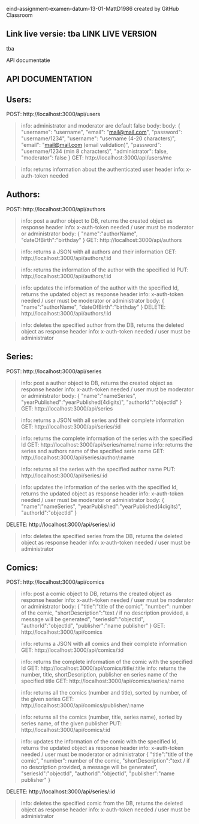 eind-assignment-examen-datum-13-01-MattD1986 created by GitHub Classroom


Link live versie:  tba
LINK LIVE VERSION
-
tba


API documentatie

API DOCUMENTATION
-
Users:
-
POST: http://localhost:3000/api/users

> info: administrator and moderator are default false
  body:
> body:
  {
    "username": "username",
    "email": "mail@mail.com",
    "password": "username/1234",
    "username": "username (4-20 characters)",
    "email": "mail@mail.com (email validation)",
    "password": "username/1234 (min 8 characters)",
    "administrator": false,
    "moderator": false
  }
GET: http://localhost:3000/api/users/me

> info: returns information about the authenticated user
> header info: x-auth-token needed

Authors:
-
POST: http://localhost:3000/api/authors

> info: post a author object to DB, returns the created object as response
> header info: x-auth-token needed / user must be moderator or administrator
> body:
  {
    "name":"authorName",
    "dateOfBirth":"birthday"
}
GET: http://localhost:3000/api/authors

> info: returns a JSON with all authors and their information
GET: http://localhost:3000/api/authors/:id

> info: returns the information of the author with the specified Id
PUT: http://localhost:3000/api/authors/:id

> info: updates the information of the author with the specified Id, returns the updated object as response
> header info: x-auth-token needed / user must be moderator or administrator
> body:
  {
    "name":"authorName",
    "dateOfBirth":"birthday"
  }
DELETE: http://localhost:3000/api/authors/:id

> info: deletes the specified author from the DB, returns the deleted object as response
> header info: x-auth-token needed / user must be administrator

Series:
-
POST: http://localhost:3000/api/series

> info: post a author object to DB, returns the created object as response
> header info: x-auth-token needed / user must be moderator or administrator
> body:
  {
    "name":"nameSeries",
    "yearPublished":"yearPublished(4digits)",
    "authorId":"objectId"
  }
GET: http://localhost:3000/api/series

> info: returns a JSON with all series and their complete information
GET: http://localhost:3000/api/series/:id

> info: returns the complete information of the series with the specified Id
GET: http://localhost:3000/api/series/name/:name
> info: returns the series and authors name of the specified serie name
GET: http://localhost:3000/api/series/author/:name

> info: returns all the series with the specified author name
PUT: http://localhost:3000/api/series/:id

> info: updates the information of the series with the specified Id, returns the updated object as response
> header info: x-auth-token needed / user must be moderator or administrator
> body:
  {
    "name":"nameSeries",
    "yearPublished":"yearPublished(4digits)",
    "authorId":"objectId"
  }
  
DELETE: http://localhost:3000/api/series/:id

> info: deletes the specified series from the DB, returns the deleted object as response
> header info: x-auth-token needed / user must be administrator

Comics:
-
POST: http://localhost:3000/api/comics

> info: post a comic object to DB, returns the created object as response
> header info: x-auth-token needed / user must be moderator or administrator
> body:
{
  "title":"title of the comic",
  "number": number of the comic,
  "shortDescription":"text / if no description provided, a message will be generated",
  "seriesId":"objectId",
  "authorId":"objectId",
  "publisher":"name publisher"
}
GET: http://localhost:3000/api/comics

> info: returns a JSON with all comics and their complete information
GET: http://localhost:3000/api/comics/:id

> info: returns the complete information of the comic with the specified Id
GET: http://localhost:3000/api/comics/title/:title
> info: returns the number, title, shortDescription, publisher en series name of the specified title
GET: http://localhost:3000/api/comics/series/:name

> info: returns all the comics (number and title), sorted by number, of the given series
GET: http://localhost:3000/api/comics/publisher/:name

> info: returns all the comics (number, title, series name), sorted by series name, of the given publisher
PUT: http://localhost:3000/api/comics/:id

> info: updates the information of the comic with the specified Id, returns the updated object as response
> header info: x-auth-token needed / user must be moderator or administrator
{
  "title":"title of the comic",
  "number": number of the comic,
  "shortDescription":"text / if no description provided, a message will be generated",
  "seriesId":"objectId",
  "authorId":"objectId",
  "publisher":"name publisher"
}

DELETE: http://localhost:3000/api/series/:id

> info: deletes the specified comic from the DB, returns the deleted object as response
> header info: x-auth-token needed / user must be administrator